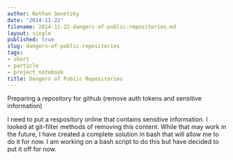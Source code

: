```yaml
---
author: Nathan Genetzky
date: '2014-11-22'
filename: 2014-11-22-dangers-of-public-repositories.md
layout: single
published: true
slug: dangers-of-public-repositories
tags:
- short
- particle
- project_notebook
title: Dangers of Public Repositories
---
```


Preparing a repository for github (remove auth tokens and sensitive information)

I need to put a respository online that contains sensitive information. I looked
at git-filter methods of removing this content. While that may work in the future,
I have created a complete solution in bash that will allow me to do it for now.
I am working on a bash script to do this but have decided to put it off for now.